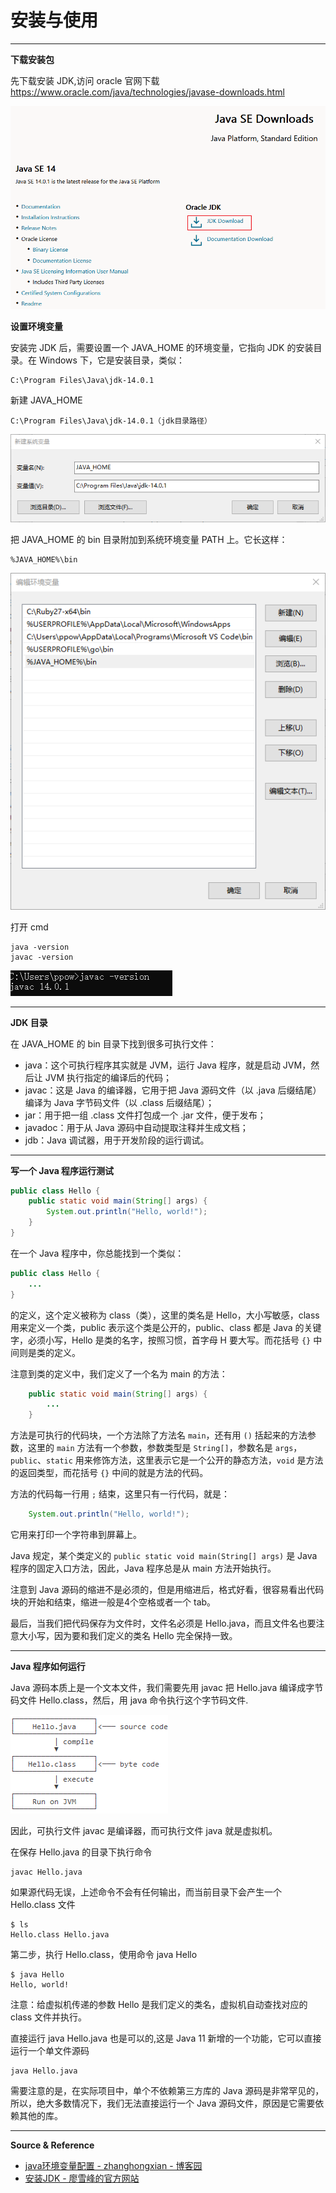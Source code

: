 # 安装与使用

---

**下载安装包**

先下载安装 JDK,访问 oracle 官网下载 https://www.oracle.com/java/technologies/javase-downloads.html

![](../../../../assets/img/Develop/Java/笔记/安装与使用/1.png)

**设置环境变量**

安装完 JDK 后，需要设置一个 JAVA_HOME 的环境变量，它指向 JDK 的安装目录。在 Windows 下，它是安装目录，类似：
```
C:\Program Files\Java\jdk-14.0.1
```

新建 JAVA_HOME
```
C:\Program Files\Java\jdk-14.0.1（jdk目录路径）
```

![](../../../../assets/img/Develop/Java/笔记/安装与使用/2.png)

把 JAVA_HOME 的 bin 目录附加到系统环境变量 PATH 上。它长这样：
```
%JAVA_HOME%\bin
```

![](../../../../assets/img/Develop/Java/笔记/安装与使用/3.png)

打开 cmd
```
java -version
javac -version
```

![](../../../../assets/img/Develop/Java/笔记/安装与使用/4.png)

---

**JDK 目录**

在 JAVA_HOME 的 bin 目录下找到很多可执行文件：
- java：这个可执行程序其实就是 JVM，运行 Java 程序，就是启动 JVM，然后让 JVM 执行指定的编译后的代码；
- javac：这是 Java 的编译器，它用于把 Java 源码文件（以 .java 后缀结尾）编译为 Java 字节码文件（以 .class 后缀结尾）；
- jar：用于把一组 .class 文件打包成一个 .jar 文件，便于发布；
- javadoc：用于从 Java 源码中自动提取注释并生成文档；
- jdb：Java 调试器，用于开发阶段的运行调试。

---

**写一个 Java 程序运行测试**

```java
public class Hello {
    public static void main(String[] args) {
        System.out.println("Hello, world!");
    }
}
```

在一个 Java 程序中，你总能找到一个类似：
```java
public class Hello {
    ...
}
```
的定义，这个定义被称为 class（类），这里的类名是 Hello，大小写敏感，class 用来定义一个类，public 表示这个类是公开的，public、class 都是 Java 的关键字，必须小写，Hello 是类的名字，按照习惯，首字母 H 要大写。而花括号 `{}` 中间则是类的定义。

注意到类的定义中，我们定义了一个名为 main 的方法：
```java
    public static void main(String[] args) {
        ...
    }
```

方法是可执行的代码块，一个方法除了方法名 `main`，还有用 `()` 括起来的方法参数，这里的 `main` 方法有一个参数，参数类型是 `String[]`，参数名是 `args`，`public`、`static` 用来修饰方法，这里表示它是一个公开的静态方法，`void` 是方法的返回类型，而花括号 `{}` 中间的就是方法的代码。

方法的代码每一行用 `;` 结束，这里只有一行代码，就是：
```java
    System.out.println("Hello, world!");
```

它用来打印一个字符串到屏幕上。

Java 规定，某个类定义的 `public static void main(String[] args)` 是 Java 程序的固定入口方法，因此，Java 程序总是从 main 方法开始执行。

注意到 Java 源码的缩进不是必须的，但是用缩进后，格式好看，很容易看出代码块的开始和结束，缩进一般是4个空格或者一个 tab。

最后，当我们把代码保存为文件时，文件名必须是 Hello.java，而且文件名也要注意大小写，因为要和我们定义的类名 Hello 完全保持一致。

---

**Java 程序如何运行**

Java 源码本质上是一个文本文件，我们需要先用 javac 把 Hello.java 编译成字节码文件 Hello.class，然后，用 java 命令执行这个字节码文件.

![](../../../../assets/img/Develop/Java/笔记/安装与使用/5.png)

因此，可执行文件 javac 是编译器，而可执行文件 java 就是虚拟机。

在保存 Hello.java 的目录下执行命令
```
javac Hello.java
```

如果源代码无误，上述命令不会有任何输出，而当前目录下会产生一个 Hello.class 文件
```
$ ls
Hello.class	Hello.java
```

第二步，执行 Hello.class，使用命令 java Hello
```
$ java Hello
Hello, world!
```

注意：给虚拟机传递的参数 Hello 是我们定义的类名，虚拟机自动查找对应的 class 文件并执行。

直接运行 java Hello.java 也是可以的,这是 Java 11 新增的一个功能，它可以直接运行一个单文件源码
```
java Hello.java
```

需要注意的是，在实际项目中，单个不依赖第三方库的 Java 源码是非常罕见的，所以，绝大多数情况下，我们无法直接运行一个 Java 源码文件，原因是它需要依赖其他的库。

---

**Source & Reference**
- [java环境变量配置 - zhanghongxian - 博客园](https://www.cnblogs.com/zhanghongxian666/p/11149104.html)
- [安装JDK - 廖雪峰的官方网站](https://www.liaoxuefeng.com/wiki/1252599548343744/1280507291631649)
